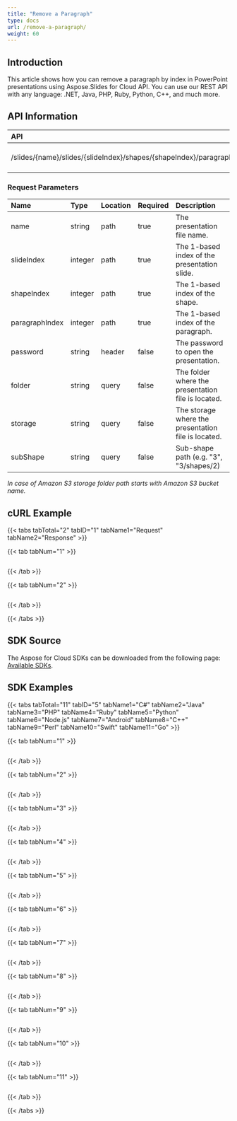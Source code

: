 ```yaml
---
title: "Remove a Paragraph"
type: docs
url: /remove-a-paragraph/
weight: 60
---
```


## **Introduction**
This article shows how you can remove a paragraph by index in PowerPoint presentations using Aspose.Slides for Cloud API. You can use our REST API with any language: .NET, Java, PHP, Ruby, Python, С++, and much more.

## **API Information**

|**API**|**Type**|**Description**|**Resource**|
| :- | :- | :- | :- |
|/slides/{name}/slides/{slideIndex}/shapes/{shapeIndex}/paragraphs/{paragraphIndex}|DELETE|Removes a paragraph in a shape.|[DeleteParagraph](https://apireference.aspose.cloud/slides/#/Shapes/DeleteParagraph)|

### **Request Parameters**

|**Name**|**Type**|**Location**|**Required**|**Description**|
| :- | :- | :- | :- | :- |
|name|string|path|true|The presentation file name.|
|slideIndex|integer|path|true|The 1-based index of the presentation slide.|
|shapeIndex|integer|path|true|The 1-based index of the shape.|
|paragraphIndex|integer|path|true|The 1-based index of the paragraph.|
|password|string|header|false|The password to open the presentation.|
|folder|string|query|false|The folder where the presentation file is located.|
|storage|string|query|false|The storage where the presentation file is located.|
|subShape|string|query|false|Sub-shape path (e.g. "3", "3/shapes/2)

*In case of Amazon S3 storage folder path starts with Amazon S3 bucket name.*

## **cURL Example**
{{< tabs tabTotal="2" tabID="1" tabName1="Request" tabName2="Response" >}}

{{< tab tabNum="1" >}}

```

```

{{< /tab >}}

{{< tab tabNum="2" >}}

```

```

{{< /tab >}}

{{< /tabs >}}

## **SDK Source**
The Aspose for Cloud SDKs can be downloaded from the following page: [Available SDKs](https://docs.aspose.cloud/slides/available-sdks/).

## **SDK Examples**
{{< tabs tabTotal="11" tabID="5" tabName1="C#" tabName2="Java" tabName3="PHP" tabName4="Ruby" tabName5="Python" tabName6="Node.js" tabName7="Android" tabName8="C++" tabName9="Perl" tabName10="Swift" tabName11="Go" >}}

{{< tab tabNum="1" >}}

```csharp

```

{{< /tab >}}

{{< tab tabNum="2" >}}

```java

```

{{< /tab >}}

{{< tab tabNum="3" >}}

```php

```

{{< /tab >}}

{{< tab tabNum="4" >}}

```ruby

```

{{< /tab >}}

{{< tab tabNum="5" >}}

```python

```

{{< /tab >}}

{{< tab tabNum="6" >}}

```js

```

{{< /tab >}}

{{< tab tabNum="7" >}}

```java

```

{{< /tab >}}

{{< tab tabNum="8" >}}

```cpp

```

{{< /tab >}}

{{< tab tabNum="9" >}}

```perl

```

{{< /tab >}}

{{< tab tabNum="10" >}}

```swift

```

{{< /tab >}}

{{< tab tabNum="11" >}}

```go

```

{{< /tab >}}

{{< /tabs >}}
